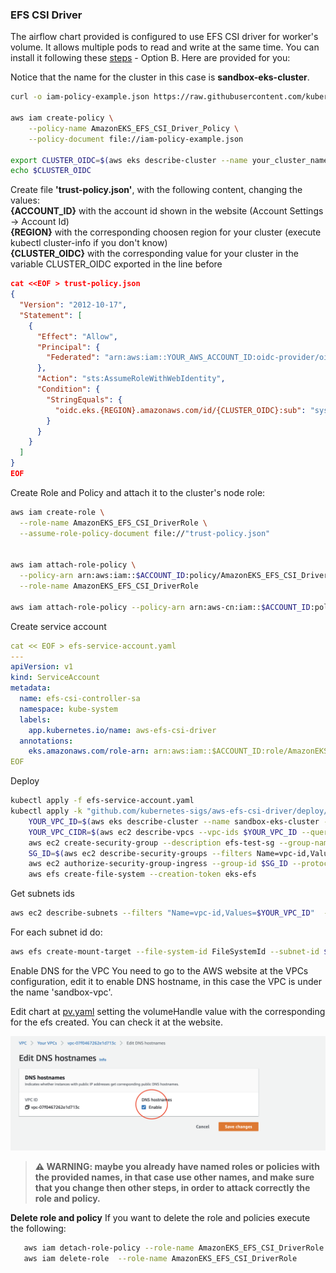 ### EFS CSI Driver    
   
The airflow chart provided is configured to use EFS CSI driver for worker's volume. It allows multiple pods to read and write at the same time. You can install it following these [steps](https://aws.amazon.com/premiumsupport/knowledge-center/eks-persistent-storage/) - Option B. Here are provided for you: 

Notice that the name for the cluster in this case is **sandbox-eks-cluster**. 

```bash
curl -o iam-policy-example.json https://raw.githubusercontent.com/kubernetes-sigs/aws-efs-csi-driver/v1.2.0/docs/iam-policy-example.json

aws iam create-policy \
    --policy-name AmazonEKS_EFS_CSI_Driver_Policy \
    --policy-document file://iam-policy-example.json

export CLUSTER_OIDC=$(aws eks describe-cluster --name your_cluster_name --query "cluster.identity.oidc.issuer" --output text)
echo $CLUSTER_OIDC
```

Create file **'trust-policy.json'**, with the following content, changing the values:      
 **{ACCOUNT\_ID}** with the account id shown in the website (Account Settings -> Account Id)        
 **{REGION}** with the corresponding choosen region for your cluster (execute kubectl cluster-info if you don't know)       
 **{CLUSTER\_OIDC}** with the corresponding value for your cluster in the variable CLUSTER_OIDC exported in the line before     
         
```json
cat <<EOF > trust-policy.json
{
  "Version": "2012-10-17",
  "Statement": [
    {
      "Effect": "Allow",
      "Principal": {
        "Federated": "arn:aws:iam::YOUR_AWS_ACCOUNT_ID:oidc-provider/oidc.eks.{REGION}.amazonaws.com/id/{CLUSTER_OIDC}>"
      },
      "Action": "sts:AssumeRoleWithWebIdentity",
      "Condition": {
        "StringEquals": {
          "oidc.eks.{REGION}.amazonaws.com/id/{CLUSTER_OIDC}:sub": "system:serviceaccount:kube-system:efs-csi-controller-sa"
        }
      }
    }
  ]
}
EOF
```

Create Role and Policy and attach it to the cluster's node role:  

```bash 
aws iam create-role \
  --role-name AmazonEKS_EFS_CSI_DriverRole \
  --assume-role-policy-document file://"trust-policy.json"


aws iam attach-role-policy \
  --policy-arn arn:aws:iam::$ACCOUNT_ID:policy/AmazonEKS_EFS_CSI_Driver_Policy \
  --role-name AmazonEKS_EFS_CSI_DriverRole  

aws iam attach-role-policy --policy-arn arn:aws-cn:iam::$ACCOUNT_ID:policy/AmazonEKS_EFS_CSI_Driver_Policy --role-name sandbox-eks-node-role

```

Create service account 
```yaml
cat << EOF > efs-service-account.yaml
---
apiVersion: v1
kind: ServiceAccount
metadata:
  name: efs-csi-controller-sa
  namespace: kube-system
  labels:
    app.kubernetes.io/name: aws-efs-csi-driver
  annotations:
    eks.amazonaws.com/role-arn: arn:aws:iam::$ACCOUNT_ID:role/AmazonEKS_EFS_CSI_DriverRole
EOF
```

Deploy 
```bash
kubectl apply -f efs-service-account.yaml
kubectl apply -k "github.com/kubernetes-sigs/aws-efs-csi-driver/deploy/kubernetes/overlays/stable/ecr/?ref=release-1.1"
	YOUR_VPC_ID=$(aws eks describe-cluster --name sandbox-eks-cluster --query "cluster.resourcesVpcConfig.vpcId" --output text)
	YOUR_VPC_CIDR=$(aws ec2 describe-vpcs --vpc-ids $YOUR_VPC_ID --query "Vpcs[].CidrBlock" --output text)
	aws ec2 create-security-group --description efs-test-sg --group-name efs-sg --vpc-id $YOUR_VPC_ID
	SG_ID=$(aws ec2 describe-security-groups --filters Name=vpc-id,Values=vpc-07f0467262e1d713c Name=group-name,Values=efs-sg --query "SecurityGroups[*].{ID:GroupId}" --output text)
	aws ec2 authorize-security-group-ingress --group-id $SG_ID --protocol tcp --port 2049 --cidr $YOUR_VPC_CIDR
	aws efs create-file-system --creation-token eks-efs
```

Get subnets ids 
```bash
aws ec2 describe-subnets --filters "Name=vpc-id,Values=$YOUR_VPC_ID"  --query "Subnets[*].{ID:SubnetId} --output text
```
For each subnet id do:
```bash 
aws efs create-mount-target --file-system-id FileSystemId --subnet-id $SubnetID --security-group $SG_ID
```

Enable DNS for the VPC
You need to go to the AWS website at the VPCs configuration, edit it to enable DNS hostname, in this case the VPC is under the name 'sandbox-vpc'.

Edit chart at [pv.yaml](pv.yaml) setting the volumeHandle value with the corresponding for the efs created. You can check it at the website. 

![DNS](../../images/DNS.png)

> **⚠ WARNING: maybe you already have named roles or policies with the provided names, in that case use other names, and make sure that you change then other steps, in order to attack correctly the role and policy.** 

**Delete role and policy**
If you want to delete the role and policies execute the following:      

  ```bash 
     aws iam detach-role-policy --role-name AmazonEKS_EFS_CSI_DriverRole --policy-arn arn:aws-cn:iam::${ACCOUNT_ID}:policy/AmazonEKS_EFS_CSI_Driver_Policy 
     aws iam delete-role  --role-name AmazonEKS_EFS_CSI_DriverRole 
  ```
